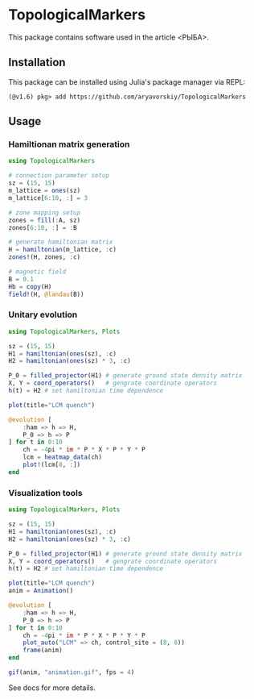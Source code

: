 # TopologicalMarkers

This package contains software used in the article <РЫБА>. 

## Installation

This package can be installed using Julia's package manager via REPL:

```julia-repl
(@v1.6) pkg> add https://github.com/aryavorskiy/TopologicalMarkers
```

## Usage

### Hamiltionan matrix generation

```julia
using TopologicalMarkers

# connection parameter setup
sz = (15, 15)
m_lattice = ones(sz)
m_lattice[6:10, :] = 3

# zone mapping setup
zones = fill(:A, sz)
zones[6:10, :] = :B

# generate hamiltonian matrix
H = hamiltonian(m_lattice, :c)
zones!(H, zones, :c)

# magnetic field
B = 0.1
Hb = copy(H)
field!(H, @landau(B))
```

### Unitary evolution

```julia
using TopologicalMarkers, Plots

sz = (15, 15)
H1 = hamiltonian(ones(sz), :c)
H2 = hamiltonian(ones(sz) * 3, :c)

P_0 = filled_projector(H1) # generate ground state density matrix
X, Y = coord_operators()   # gengrate coordinate operators
h(t) = H2 # set hamiltonian time dependence

plot(title="LCM quench")

@evolution [
    :ham => h => H,
    P_0 => h => P
] for t in 0:10 
    ch = -4pi * im * P * X * P * Y * P
    lcm = heatmap_data(ch)
    plot!(lcm[8, :])
end
```

### Visualization tools

```julia
using TopologicalMarkers, Plots

sz = (15, 15)
H1 = hamiltonian(ones(sz), :c)
H2 = hamiltonian(ones(sz) * 3, :c)

P_0 = filled_projector(H1) # generate ground state density matrix
X, Y = coord_operators()   # gengrate coordinate operators
h(t) = H2 # set hamiltonian time dependence

plot(title="LCM quench")
anim = Animation()

@evolution [
    :ham => h => H,
    P_0 => h => P
] for t in 0:10 
    ch = -4pi * im * P * X * P * Y * P
    plot_auto("LCM" => ch, control_site = (8, 8))
    frame(anim)
end

gif(anim, "animation.gif", fps = 4)
```

See docs for more details.